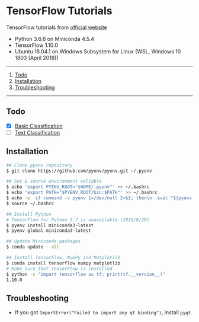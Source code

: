 # TensorFlow Tutorials

TensorFlow tutorials from [official website](https://www.tensorflow.org/)

- Python 3.6.6 on Miniconda 4.5.4
- TensorFlow 1.10.0
- Ubuntu 18.04.1 on Windows Subsystem for Linux (WSL, Windows 10 1803 (April 2018))

---

1. [Todo](#todo)
1. [Installation](#installation)
1. [Troubleshooting](#troubleshooting)

---

## Todo

- [x] [Basic Classification](https://www.tensorflow.org/tutorials/keras/basic_classification)
- [ ] [Text Classification](https://www.tensorflow.org/tutorials/keras/basic_text_classification)

## Installation

```bash
## Clone pyenv repository
$ git clone https://github.com/pyenv/pyenv.git ~/.pyenv

## Set & source environment valiable
$ echo 'export PYENV_ROOT="$HOME/.pyenv"' >> ~/.bashrc
$ echo 'export PATH="$PYENV_ROOT/bin:$PATH"' >> ~/.bashrc
$ echo -e 'if command -v pyenv 1>/dev/null 2>&1; then\n  eval "$(pyenv init -)"\nfi' >> ~/.bashrc
$ source ~/.bashrc

## Install Python
# TensorFlow for Python 3.7 is unavailable (2018/8/28)
$ pyenv install miniconda3-latest
$ pyenv global miniconda3-latest

## Update Miniconda packages
$ conda update --all

## Install TensorFlow, NumPy and Matplotlib
$ conda install tensorflow numpy matplotlib
# Make sure that TensorFlow is installed
$ python -c "import tensorflow as tf; print(tf.__version__)"
1.10.0
```

## Troubleshooting

- If you got `ImportError("Failed to import any qt binding")`, install `pyqt`

